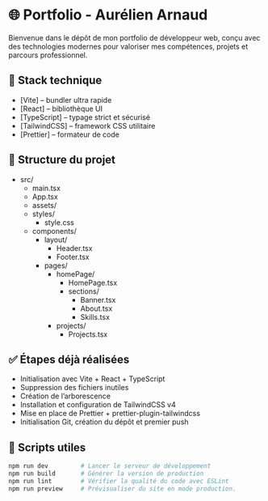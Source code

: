 # 🌐 Portfolio - Aurélien Arnaud

Bienvenue dans le dépôt de mon portfolio de développeur web, conçu avec des technologies modernes pour valoriser mes compétences, projets et parcours professionnel.

## 🚀 Stack technique

- [Vite] – bundler ultra rapide
- [React] – bibliothèque UI
- [TypeScript] – typage strict et sécurisé
- [TailwindCSS] – framework CSS utilitaire
- [Prettier] – formateur de code

## 📁 Structure du projet

- src/
  - main.tsx
  - App.tsx
  - assets/
  - styles/  
    - style.css
  - components/  
    - layout/  
      - Header.tsx
      - Footer.tsx
    - pages/  
      - homePage/  
        - HomePage.tsx
        - sections/
          - Banner.tsx
          - About.tsx
          - Skills.tsx
      - projects/  
        - Projects.tsx

## ✅ Étapes déjà réalisées

- Initialisation avec Vite + React + TypeScript
- Suppression des fichiers inutiles
- Création de l’arborescence
- Installation et configuration de TailwindCSS v4
- Mise en place de Prettier + prettier-plugin-tailwindcss
- Initialisation Git, création du dépôt et premier push

## 🔧 Scripts utiles

```bash
npm run dev         # Lancer le serveur de développement
npm run build       # Générer la version de production
npm run lint        # Vérifier la qualité du code avec ESLint
npm run preview     # Prévisualiser du site en mode production.